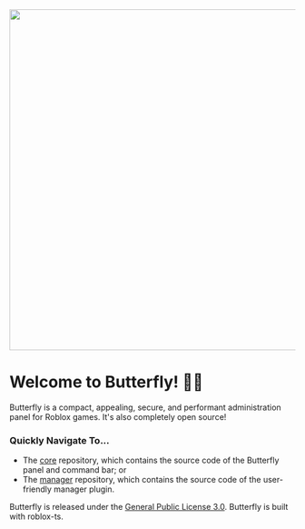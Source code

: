 <div align="center">

<img width="1600" height="600" alt="image" src="https://github.com/user-attachments/assets/c86b7d9f-97b5-4fc6-af06-dd2945416cb3" />

<div align="left">

# Welcome to Butterfly! 🦋✨

Butterfly is a compact, appealing, secure, and performant administration panel for Roblox games. It's also completely open source!

### Quickly Navigate To...
- The [core](https://github.com/butterfly-hq/core) repository, which contains the source code of the Butterfly panel and command bar; or
- The [manager](https://github.com/butterfly-hq/manager) repository, which contains the source code of the user-friendly manager plugin.

Butterfly is released under the [General Public License 3.0](https://www.gnu.org/licenses/gpl-3.0.en.html). Butterfly is built with roblox-ts.
